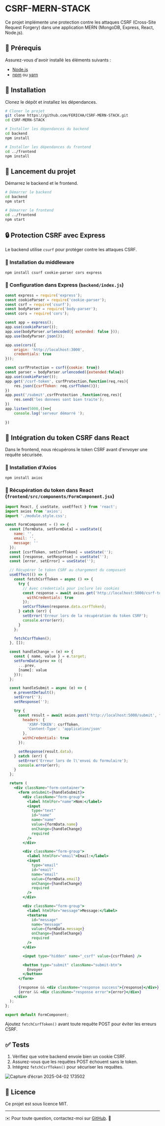 # CSRF-MERN-STACK

Ce projet implémente une protection contre les attaques CSRF (Cross-Site Request Forgery) dans une application MERN (MongoDB, Express, React, Node.js).

## 📌 Prérequis
Assurez-vous d'avoir installé les éléments suivants :
- [Node.js](https://nodejs.org/)
- [npm](https://www.npmjs.com/) ou [yarn](https://yarnpkg.com/)

## 📂 Installation
Clonez le dépôt et installez les dépendances.

```sh
# Cloner le projet
git clone https://github.com/FERICHA/CSRF-MERN-STACK.git
cd CSRF-MERN-STACK

# Installer les dépendances du backend
cd backend
npm install

# Installer les dépendances du frontend
cd ../frontend
npm install
```

## 🚀 Lancement du projet
Démarrez le backend et le frontend.

```sh
# Démarrer le backend
cd backend
npm start

# Démarrer le frontend
cd ../frontend
npm start
```

## 🔒 Protection CSRF avec Express
Le backend utilise `csurf` pour protéger contre les attaques CSRF.

### 📌 Installation du middleware
```sh
npm install csurf cookie-parser cors express
```

### 📌 Configuration dans Express (`backend/index.js`)
```js
const express = require('express');
const cookieParser = require('cookie-parser');
const csrf = require('csurf');
const bodyParser = require('body-parser');
const cors = require('cors');

const app = express();
app.use(cookieParser());
app.use(bodyParser.urlencoded({ extended: false }));
app.use(bodyParser.json());

app.use(cors({
    origin: 'http://localhost:3000', 
    credentials: true 
}));

const csrfProtection = csrf({cookie: true})
const parser = bodyParser.urlencoded({extended:false})
app.use(cookieParser());
app.get('/csrf-token', csrfProtection,function(req,res){
    res.json({csrfToken: req.csrfToken()});
})
app.post('/submit',csrfProtection ,function(req,res){
    res.send('les donnees sont bien traite');
})
app.listen(5000,()=>{
    console.log('serveur démarré ');
 
})
```

## 🔄 Intégration du token CSRF dans React
Dans le frontend, nous récupérons le token CSRF avant d'envoyer une requête sécurisée.

### 📌 Installation d'Axios
```sh
npm install axios
```

### 📌 Récupération du token dans React (`frontend/src/components/FormComponent.jsx`)
```jsx
import React, { useState, useEffect } from 'react';
import axios from 'axios';
import './module.style.css';

const FormComponent = () => {
  const [formData, setFormData] = useState({
    name: '',
    email: '',
    message: ''
  });
  const [csrfToken, setCsrfToken] = useState('');
  const [response, setResponse] = useState('');
  const [error, setError] = useState('');

  // Récupérer le token CSRF au chargement du composant
  useEffect(() => {
    const fetchCsrfToken = async () => {
      try {
        // Avec credentials pour inclure les cookies
        const response = await axios.get('http://localhost:5000/csrf-token', {
          withCredentials: true
        });
        setCsrfToken(response.data.csrfToken);
      } catch (err) {
        setError('Erreur lors de la récupération du token CSRF');
        console.error(err);
      }
    };

    fetchCsrfToken();
  }, []);

  const handleChange = (e) => {
    const { name, value } = e.target;
    setFormData(prev => ({
      ...prev,
      [name]: value
    }));
  };

  const handleSubmit = async (e) => {
    e.preventDefault();
    setError('');
    setResponse('');

    try {
      const result = await axios.post('http://localhost:5000/submit', formData, {
        headers: {
          'XSRF-TOKEN': csrfToken,
          'Content-Type': 'application/json'
        },
        withCredentials: true
      });

      setResponse(result.data);
    } catch (err) {
      setError('Erreur lors de l\'envoi du formulaire');
      console.error(err);
    }
  };

  return (
    <div className="form-container">
      <form onSubmit={handleSubmit}>
        <div className="form-group">
          <label htmlFor="name">Nom:</label>
          <input
            type="text"
            id="name"
            name="name"
            value={formData.name}
            onChange={handleChange}
            required
          />
        </div>

        <div className="form-group">
          <label htmlFor="email">Email:</label>
          <input
            type="email"
            id="email"
            name="email"
            value={formData.email}
            onChange={handleChange}
            required
          />
        </div>

        <div className="form-group">
          <label htmlFor="message">Message:</label>
          <textarea
            id="message"
            name="message"
            value={formData.message}
            onChange={handleChange}
            required
          />
        </div>

        <input type="hidden" name="_csrf" value={csrfToken} />

        <button type="submit" className="submit-btn">
          Envoyer
        </button>
      </form>

      {response && <div className="response success">{response}</div>}
      {error && <div className="response error">{error}</div>}
    </div>
  );
};

export default FormComponent;
```

Ajoutez `fetchCsrfToken()` avant toute requête POST pour éviter les erreurs CSRF.

## ✅ Tests
1. Vérifiez que votre backend envoie bien un cookie CSRF.
2. Assurez-vous que les requêtes POST échouent sans le token.
3. Intégrez `fetchCsrfToken()` pour sécuriser les requêtes.


![Capture d’écran 2025-04-02 173502](https://github.com/user-attachments/assets/ad1bc444-7fbe-4a46-a511-8e41284a7aca)



## 📜 Licence
Ce projet est sous licence MIT.

---
✉️ Pour toute question, contactez-moi sur [GitHub](https://github.com/FERICHA). 🚀

